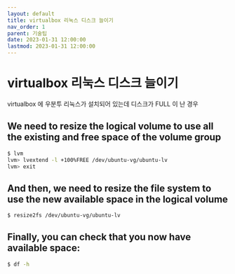 ```yaml
---
layout: default
title: virtualbox 리눅스 디스크 늘이기
nav_order: 1
parent: 기술팁
date: 2023-01-31 12:00:00
lastmod: 2023-01-31 12:00:00
---
```


# virtualbox 리눅스 디스크 늘이기

virtualbox 에 우분투 리눅스가 설치되어 있는데 디스크가 FULL 이 난 경우

## We need to resize the logical volume to use all the existing and free space of the volume group

```sh
$ lvm
lvm> lvextend -l +100%FREE /dev/ubuntu-vg/ubuntu-lv
lvm> exit
```

## And then, we need to resize the file system to use the new available space in the logical volume

```sh
$ resize2fs /dev/ubuntu-vg/ubuntu-lv
```
## Finally, you can check that you now have available space:

```sh
$ df -h
```